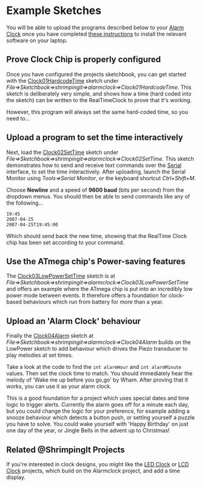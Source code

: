 # Example Sketches

You will be able to upload the programs described below to your [Alarm Clock](index.html) once you have completed [these instructions](../shrimp/program.html) to install the relevant software on your laptop.

## Prove Clock Chip is properly configured 

Once you have configured the projects sketchbook, you can get started with the [Clock01HardcodeTime](https://github.com/ShrimpingIt/projects/blob/master/sketchbook/shrimpingit/alarmclock/Clock01HardcodeTime/Clock01HardcodeTime.ino) sketch under *File=>Sketchbook=>shrimpingit=>alarmclock=>Clock01HardcodeTime*. This sketch is deliberately very simple, and shows how a time (hard coded into the sketch) can be written to the RealTimeClock to prove that it's working.

However, this program will always set the same hard-coded time, so you need to...

## Upload a program to set the time interactively 

Next, load the [Clock02SetTime](https://github.com/ShrimpingIt/projects/blob/master/sketchbook/shrimpingit/alarmclock/Clock02SetTime/Clock02SetTime.ino) sketch under *File=>Sketchbook=>shrimpingit=>alarmclock=>Clock02SetTime*. This sketch demonstrates how to send and receive text commands over the [Serial](../../topic/serial.html) interface, to set the time interactively. After uploading, launch the Serial Monitor using *Tools=>Serial Monitor*, or the keyboard shortcut *Ctrl+Shift+M*.

Choose **Newline** and a speed of **9600 baud** (bits per second) from the dropdown menus. You should then be able to send commands like any of the following...

    19:45  
    2007-04-25
    2007-04-25T19:45:00

Which should send back the new time, showing that the RealTime Clock chip has been set according to your command.

## Use the ATmega chip's Power-saving features

The [Clock03LowPowerSetTime](https://github.com/ShrimpingIt/projects/blob/master/sketchbook/shrimpingit/alarmclock/Clock03LowPowerSetTime/Clock03LowPowerSetTime.ino) sketch is at *File=>Sketchbook=>shrimpingit=>alarmclock=>Clock03LowPowerSetTime* and offers an example where the ATmega chip is put into an incredibly low power mode between events. It therefore offers a foundation for clock-based behaviours which run from battery for more than a year.

## Upload an 'Alarm Clock' behaviour

Finally the [Clock04Alarm](https://github.com/ShrimpingIt/projects/blob/master/sketchbook/shrimpingit/alarmclock/Clock04Alarm/Clock04Alarm.ino) sketch at *File=>Sketchbook=>shrimpingit=>alarmclock=>Clock04Alarm* builds on the LowPower sketch to add behaviour which drives the Piezo transducer to play melodies at set times. 

Take a look at the code to find the ```int alarmHour``` and ```int alarmMinute``` values. Then set the clock time to match. You should immediately hear the melody of 'Wake me up before you go,go' by Wham. After proving that it works, you can use it as your alarm clock.

This is a good foundation for a project which uses special dates and time logic to trigger alerts. Currently the alarm goes off for a minute each day, but you could change the logic for your preference, for example adding a snooze behaviour which detects a button push, or setting yourself a puzzle you have to solve. You could wake yourself with 'Happy Birthday' on just one day of the year, or Jingle Bells in the advent up to Christmas!

## Related @ShrimpingIt Projects

If you're interested in clock designs, you might like the [LED Clock](../ledclock/) or [LCD Clock](../lcdclock/) projects, which build on the Alarmclock project, and add a time display.